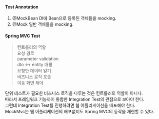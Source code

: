 #### Test Annotation
1. @MockBean
DI에 Bean으로 등록된 객체들을 mocking.  
2. @Mock
일반 객체들을 mocking.  

#### Spring MVC Test
> 컨트롤러의 역할  
요청 경로  
parameter validation  
dto <-> entity 매핑  
요청한 데이터 얻기  
비즈니스 로직 호출  
이동 화면 제어  

단위 테스트가 필요한 비즈니스 로직을 다루는 것은 컨트롤러의 역할이 아니다.  
따라서 프레임워크 기능까지 통합한 Integration Test의 관점으로 보아야 한다.  
그런데 Integration Test를 진행하려면 웹 어플리케이션을 배포해야 한다.  
MockMvc는 웹 어플리케이션의 배포없이도 Spring MVC의 동작을 재현할 수 있다.
